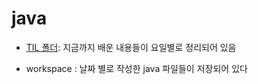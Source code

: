 
# java

- [TIL 폴더](https://github.com/Jihyeok11/java-TIL/tree/master/TIL): 지금까지 배운 내용들이 요일별로 정리되어 있음

- workspace : 날짜 별로 작성한 java 파일들이 저장되어 있다

